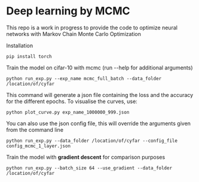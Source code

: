 # Deep learning by MCMC


This repo is a work in progress to provide the code to optimize neural networks with Markov Chain Monte Carlo Optimization


 Installation

```
pip install torch 
```

Train the model on cifar-10 with mcmc (run --help for additional arguments)

```
python run_exp.py --exp_name mcmc_full_batch --data_folder /location/of/cyfar
```
This command will generate a json file containing the loss and the accuracy for the different epochs. 
To visualise the curves, use: 

```
python plot_curve.py exp_name_1000000_999.json
```

You can also use the json config file, this will override the arguments given from the command line

```
python run_exp.py --data_folder /location/of/cyfar --config_file config_mcmc_1_layer.json
```


Train the model with **gradient descent** for comparison purposes

```
python run_exp.py --batch_size 64 --use_gradient --data_folder /location/of/cyfar
```

